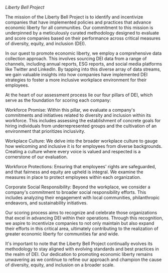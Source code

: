 *Liberty Bell Project*

The mission of the Liberty Bell Project is to identify and incentivize companies that have implemented policies and practices that advance economic liberty for all communities. Our commitment to this mission is underpinned by a meticulously curated methodology designed to evaluate and score companies based on their performance across critical measures of diversity, equity, and inclusion (DEI).

In our quest to promote economic liberty, we employ a comprehensive data collection approach. This involves sourcing DEI data from a range of channels, including annual reports, ESG reports, and social media platforms like Twitter and LinkedIn. By tapping into this diverse array of data streams, we gain valuable insights into how companies have implemented DEI strategies to foster a more inclusive workplace environment for their employees.

At the heart of our assessment process lie our four pillars of DEI, which serve as the foundation for scoring each company:

Workforce Promise: Within this pillar, we evaluate a company's commitments and initiatives related to diversity and inclusion within its workforce. This includes assessing the establishment of concrete goals for hiring individuals from underrepresented groups and the cultivation of an environment that prioritizes inclusivity.

Workplace Culture: We delve into the broader workplace culture to gauge how welcoming and inclusive it is for employees from diverse backgrounds. Creating a culture where every voice is valued and respected is a cornerstone of our evaluation.

Workforce Protections: Ensuring that employees' rights are safeguarded, and that fairness and equity are upheld is integral. We examine the measures in place to protect employees within each organization.

Corporate Social Responsibility: Beyond the workplace, we consider a company's commitment to broader social responsibility efforts. This includes analyzing their engagement with local communities, philanthropic endeavors, and sustainability initiatives.

Our scoring process aims to recognize and celebrate those organizations that excel in advancing DEI within their operations. Through this recognition, we aspire to incentivize companies to not only maintain but also expand their efforts in this critical area, ultimately contributing to the realization of greater economic liberty for communities far and wide.

It's important to note that the Liberty Bell Project continually evolves its methodology to stay aligned with evolving standards and best practices in the realm of DEI. Our dedication to promoting economic liberty remains unwavering as we continue to refine our approach and champion the cause of diversity, equity, and inclusion on a broader scale.


